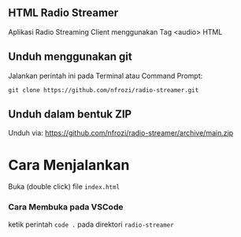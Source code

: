 ## HTML Radio Streamer
Aplikasi Radio Streaming Client menggunakan Tag &lt;audio> HTML

## Unduh menggunakan git
Jalankan perintah ini pada Terminal atau Command Prompt:

`git clone https://github.com/nfrozi/radio-streamer.git`

## Unduh dalam bentuk ZIP
Unduh via: https://github.com/nfrozi/radio-streamer/archive/main.zip

# Cara Menjalankan
Buka (double click) file `index.html`

### Cara Membuka pada VSCode
ketik perintah `code .` pada direktori `radio-streamer`
